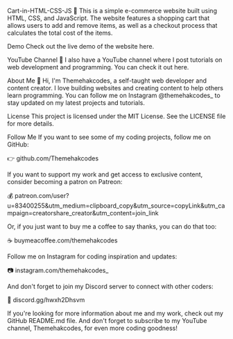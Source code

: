 Cart-in-HTML-CSS-JS
🛒 This is a simple e-commerce website built using HTML, CSS, and JavaScript. The website features a shopping cart that allows users to add and remove items, as well as a checkout process that calculates the total cost of the items.

Demo
Check out the live demo of the website here.

YouTube Channel
🎥 I also have a YouTube channel where I post tutorials on web development and programming. You can check it out here.

About Me
👋 Hi, I'm Themehakcodes, a self-taught web developer and content creator. I love building websites and creating content to help others learn programming. You can follow me on Instagram @themehakcodes_ to stay updated on my latest projects and tutorials.

License
This project is licensed under the MIT License. See the LICENSE file for more details.

Follow Me
If you want to see some of my coding projects, follow me on GitHub:

👉 github.com/Themehakcodes

If you want to support my work and get access to exclusive content, consider becoming a patron on Patreon:

💰 patreon.com/user?u=83400255&utm_medium=clipboard_copy&utm_source=copyLink&utm_campaign=creatorshare_creator&utm_content=join_link

Or, if you just want to buy me a coffee to say thanks, you can do that too:

☕️ buymeacoffee.com/themehakcodes

Follow me on Instagram for coding inspiration and updates:

📷 instagram.com/themehakcodes_

And don't forget to join my Discord server to connect with other coders:

👥 discord.gg/hwxh2Dhsvm

If you're looking for more information about me and my work, check out my GitHub README.md file. And don't forget to subscribe to my YouTube channel, Themehakcodes, for even more coding goodness!
